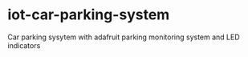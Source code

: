# iot-car-parking-system
Car parking sysytem with adafruit parking monitoring system and LED indicators 

